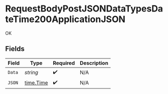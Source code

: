 # RequestBodyPostJSONDataTypesDateTime200ApplicationJSON

OK


## Fields

| Field                                     | Type                                      | Required                                  | Description                               |
| ----------------------------------------- | ----------------------------------------- | ----------------------------------------- | ----------------------------------------- |
| `Data`                                    | *string*                                  | :heavy_check_mark:                        | N/A                                       |
| `JSON`                                    | [time.Time](https://pkg.go.dev/time#Time) | :heavy_check_mark:                        | N/A                                       |